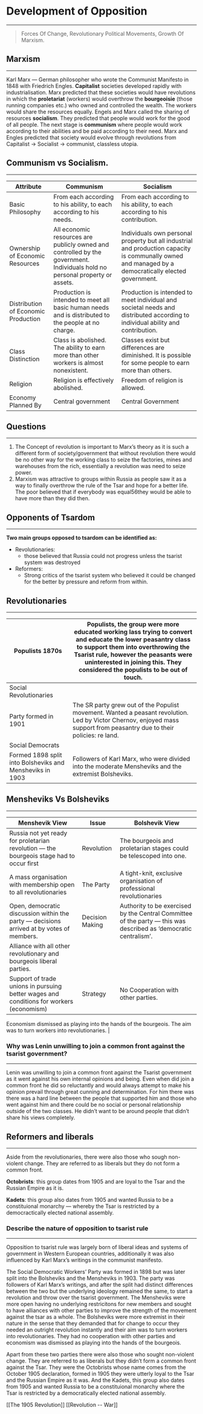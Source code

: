 # Development of Opposition

---

> Forces Of Change, Revolutionary Political Movements, Growth Of Marxism.
> 

## Marxism

---

Karl Marx — German philosopher who wrote the Communist Manifesto in 1848 with Friedrich Engles. **Capitalist** societies developed rapidly with industrialisation. Marx predicted that these societies would have revolutions in which the **proletariat** (workers) would overthrow the **bourgeoisie** (those running companies etc.) who owned and controlled the wealth. The workers would share the resources equally. Engels and Marx called the sharing of resources **socialism**. They predicted that people would work for the good of all people. The next stage is **communism** where people would work according to their abilities and be paid according to their need. Marx and Engles predicted that society would evolve through revolutions from Capitalist → Socialist → communist, classless utopia. 

## Communism vs Socialism.

---

| Attribute                           | Communism                                                                                                                    | Socialism                                                                                                                                            |
| ----------------------------------- | ---------------------------------------------------------------------------------------------------------------------------- | ---------------------------------------------------------------------------------------------------------------------------------------------------- |
| Basic Philosophy                    | From each according to his ability, to each according to his needs.                                                          | From each according to his ability, to each according to his contribution.                                                                           |
| Ownership of Economic Resources     | All economic resources are publicly owned and controlled by the government. Individuals hold no personal property or assets. | Individuals own personal property but all industrial and production capacity is communally owned and managed by a democratically elected government. |
| Distribution of Economic Production | Production is intended to meet all basic human needs and is distributed to the people at no charge.                          | Production is intended to meet individual and societal needs and distributed according to individual ability and contribution.                       |
| Class Distinction                   | Class is abolished. The ability to earn more than other workers is almost nonexistent.                                       | Classes exist but differences are diminished. It is possible for some people to earn more than others.                                               |
| Religion                            | Religion is effectively abolished.                                                                                           | Freedom of religion is allowed.                                                                                                                      |
| Economy Planned By                  | Central government                                                                                                           | Central Government                                                                                                                                   |

## Questions

---

1. The Concept of revolution is important to Marx’s theory as it is such a different form of society/government that without revolution there would be no other way for the working class to seize the factories, mines and warehouses from the rich, essentially a revolution was need to seize power. 
2. Marxism was attractive to groups within Russia as people saw it as a way to finally overthrow the rule of the Tsar and hope for a better life. The poor believed that if everybody was equal56they would be able to have more than they did then. 

## Opponents of Tsardom

---

**Two main groups opposed to tsardom can be identified as:**

- Revolutionaries:
    - those believed that Russia could not progress unless the tsarist system was destroyed
- Reformers:
    - Strong critics of the tsarist system who believed it could be changed for the better by pressure and reform from within.

## Revolutionaries

---

| Populists 1870s | Populists, the group were more educated working lass trying to convert and educate the lower peasantry class to support them into overthrowing the Tsarist rule, however the peasants were uninterested in joining this. They considered the populists to be out of touch.  |
| --- | --- |
| Social Revolutionaries 
Party formed in 1901 | The SR party grew out of the Populist movement. Wanted a peasant revolution. Led by Victor Chernov, enjoyed mass support from peasantry due to their policies: re land.  |
| Social Democrats 
Formed 1898 split into Bolsheviks and Mensheviks in 1903 | Followers of Karl Marx, who were divided into the moderate Mensheviks and the extremist Bolsheviks.  |

## Mensheviks Vs Bolsheviks

---

| Menshevik View | Issue | Bolshevik View |
| --- | --- | --- |
| Russia not yet ready for proletarian revolution — the bourgeois stage had to occur first | Revolution | The bourgeois and proletarian stages could be telescoped into one.  |
| A mass organisation with membership open to all revolutionaries  | The Party | A tight-knit, exclusive organisation of professional revolutionaries |
| Open, democratic discussion within the party — decisions arrived at by votes of members.  | Decision Making  | Authority to be exercised by the Central Committee of the party — this was described as ‘democratic centralism’. |
| Alliance with all other revolutionary and bourgeois liberal parties. 
Support of trade unions in pursuing better wages and conditions for workers (economism) | Strategy | No Cooperation with other parties. 
Economism dismissed as playing into the hands of the bourgeois. 
The aim was to turn workers into revolutionaries.  |

### Why was Lenin unwilling to join a common front against the tsarist government?

---

Lenin was unwilling to join a common front against the Tsarist government as it went against his own internal opinions and being. Even when did join a common front he did so reluctantly and would always attempt to make his opinion prevail through great cunning and determination. For him there was there was a hard line between the people that supported him and those who went against him and there could be no social or personal relationship outside of the two classes. He didn’t want to be around people that didn’t share his views completely. 

## Reformers and liberals

---

Aside from the revolutionaries, there were also those who sough non-violent change. They are referred to as liberals but they do not form a common front. 

**Octobrists**: this group dates from 1905 and are loyal to the Tsar and the Russian Empire as it is. 

**Kadets**: this group also dates from 1905 and wanted Russia to be a constituional monarchy — whereby the Tsar is restricted by a democractically elected national assembly. 

### Describe the nature of **opposition to tsarist rule**

---

Opposition to tsarist rule was largely born of liberal ideas and systems of government in Western European countries, additionally it was also influenced by Karl Marx’s writings in the communist manifesto. 

The Social Democratic Workers’ Party was formed in 1898 but was later split into the Bolsheviks and the Mensheviks in 1903. The party was followers of Karl Marx’s writings, and after the split had distinct differences between the two but the underlying ideology remained the same, to start a revolution and throw over the tsarist government. The Mensheviks were more open having no underlying restricitons for new members and sought to have alliances with other parties to improve the strength of the movement against the tsar as a whole. The Bolsheviks were more extremist in their nature in the sense that they demanded that for change to occur they needed an outright revolution instantly and their aim was to turn workers into revolutionaries. They had no cooperation with other parties and economism was dismissed as playing into the hands of the bourgeois. 

Apart from these two parties there were also those who sought non-violent change. They are referred to as liberals but they didn’t form a common front against the Tsar. They were the Octobrists whose name comes from the October 1905 declaration, formed in 1905 they were utterly loyal to the Tsar and the Russian Empire as it was. And the Kadets, this group also dates from 1905 and wanted Russia to be a constituional monarchy where the Tsar is restricted by a democratically elected national assembly.



[[The 1905 Revolution]]
[[Revolution -- War]]